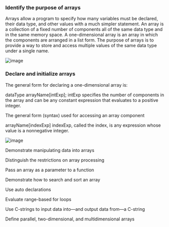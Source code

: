 ### Identify the purpose of arrays

Arrays allow a program to specify how many variables must be declared, their data type, and other values with a much simpler statement. An array is a collection of a fixed number of components all of the same data type and in the same memory space. A one-dimensional array is an array in which the components are arranged in a list form. The purpose of arrays is to provide a way to store and access multiple values of the same data type under a single name. 


![image](https://github.com/cis-famu/oer-assignment-oer-team-1/assets/156258365/3202173d-749d-490e-a68e-36517d2265f3)


### Declare and initialize arrays

The general form for declaring a one-dimensional array is:


dataType arrayName[intExp];
intExp specifies the number of components in the array and can be any constant expression that evaluates to a positive integer.

The general form (syntax) used for accessing an array component


arrayName[indexExp]
indexExp, called the index, is any expression whose value is a nonnegative integer.

![image](https://github.com/cis-famu/oer-assignment-oer-team-1/assets/156258365/5cc8e8e4-bf05-4bbf-887e-9d59e02360b0)

Demonstrate manipulating data into arrays



Distinguish the restrictions on array processing



Pass an array as a parameter to a function



Demonstrate how to search and sort an array



Use auto declarations



Evaluate range-based for loops



Use C-strings to input data into—and output data from—a C-string




Define parallel, two-dimensional, and multidimensional arrays
